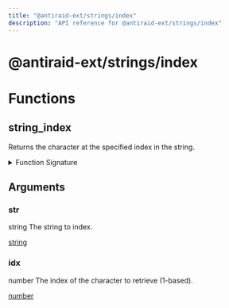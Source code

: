 ```yaml
---
title: "@antiraid-ext/strings/index"
description: "API reference for @antiraid-ext/strings/index"
---
```


<div id="@antiraid-ext/strings/index"></div>

# @antiraid-ext/strings/index

<div id="Functions"></div>

# Functions

<div id="string_index"></div>

## string_index

Returns the character at the specified index in the string.

<details>
<summary>Function Signature</summary>

```luau
--- Returns the character at the specified index in the string.
--- @param str string The string to index.
--- @param idx number The index of the character to retrieve (1-based).
--- @return string The character at the specified index.
function string_index(str: string, idx: number) end
```

</details>

<div id="Arguments"></div>

## Arguments

<div id="str"></div>

### str

string The string to index.

[string](#string)

<div id="idx"></div>

### idx

number The index of the character to retrieve (1-based).

[number](#number)


